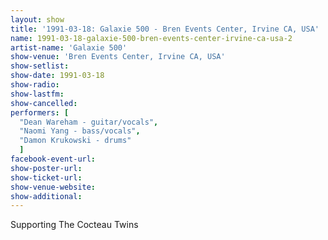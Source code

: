 ```yaml
---
layout: show
title: '1991-03-18: Galaxie 500 - Bren Events Center, Irvine CA, USA'
name: 1991-03-18-galaxie-500-bren-events-center-irvine-ca-usa-2
artist-name: 'Galaxie 500'
show-venue: 'Bren Events Center, Irvine CA, USA'
show-setlist: 
show-date: 1991-03-18
show-radio: 
show-lastfm: 
show-cancelled: 
performers: [
  "Dean Wareham - guitar/vocals",
  "Naomi Yang - bass/vocals",
  "Damon Krukowski - drums"
  ]
facebook-event-url: 
show-poster-url: 
show-ticket-url: 
show-venue-website: 
show-additional: 
---
```


Supporting The Cocteau Twins
